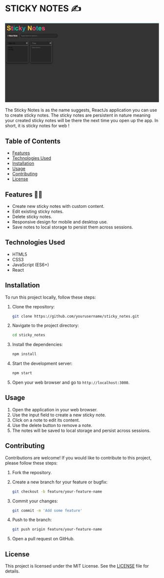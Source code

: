 # STICKY NOTES :writing_hand:

![STICKY NOTES](Notes.png)

The Sticky Notes is as the name suggests, ReactJs application you can use to create
sticky notes. The sticky notes are persistent in nature meaning your created sticky
notes will be there the next time you open up the app. In short, it is sticky notes for web !

## Table of Contents

- [Features](#features)
- [Technologies Used](#technologies-used)
- [Installation](#installation)
- [Usage](#usage)
- [Contributing](#contributing)
- [License](#license)

## Features :technologist:

- Create new sticky notes with custom content.
- Edit existing sticky notes.
- Delete sticky notes.
- Responsive design for mobile and desktop use.
- Save notes to local storage to persist them across sessions.

## Technologies Used

- HTML5
- CSS3
- JavaScript (ES6+)
- React

## Installation

To run this project locally, follow these steps:

1. Clone the repository:

    ```bash
    git clone https://github.com/yourusername/sticky_notes.git
    ```

2. Navigate to the project directory:

    ```bash
    cd sticky_notes
    ```

3. Install the dependencies:

    ```bash
    npm install
    ```

4. Start the development server:

    ```bash
    npm start
    ```

5. Open your web browser and go to `http://localhost:3000`.

## Usage

1. Open the application in your web browser.
2. Use the input field to create a new sticky note.
3. Click on a note to edit its content.
4. Use the delete button to remove a note.
5. The notes will be saved to local storage and persist across sessions.

## Contributing

Contributions are welcome! If you would like to contribute to this project, please follow these steps:

1. Fork the repository.
2. Create a new branch for your feature or bugfix:

    ```bash
    git checkout -b feature/your-feature-name
    ```

3. Commit your changes:

    ```bash
    git commit -m 'Add some feature'
    ```

4. Push to the branch:

    ```bash
    git push origin feature/your-feature-name
    ```

5. Open a pull request on GitHub.

## License

This project is licensed under the MIT License. See the [LICENSE](LICENSE) file for details.
